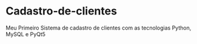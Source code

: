 # Cadastro-de-clientes
 
Meu Primeiro Sistema de cadastro de clientes com as tecnologias Python, MySQL e PyQt5
